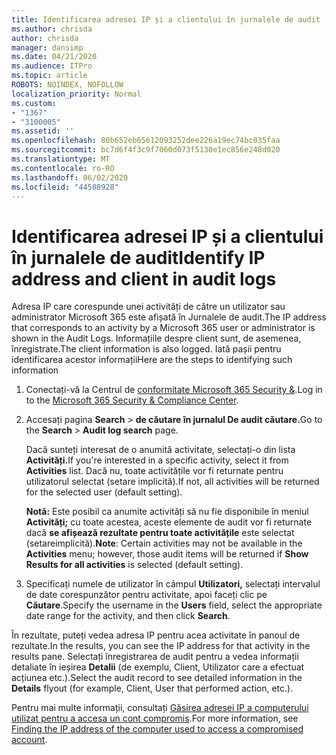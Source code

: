 ```yaml
---
title: Identificarea adresei IP și a clientului în jurnalele de audit
ms.author: chrisda
author: chrisda
manager: dansimp
ms.date: 04/21/2020
ms.audience: ITPro
ms.topic: article
ROBOTS: NOINDEX, NOFOLLOW
localization_priority: Normal
ms.custom:
- "1367"
- "3100005"
ms.assetid: ''
ms.openlocfilehash: 80b652eb65612093252dee226a19ec74bc035faa
ms.sourcegitcommit: bc7d6f4f3c9f7060d073f5130e1ec856e248d020
ms.translationtype: MT
ms.contentlocale: ro-RO
ms.lasthandoff: 06/02/2020
ms.locfileid: "44508928"
---
```

# <a name="identify-ip-address-and-client-in-audit-logs"></a><span data-ttu-id="f99eb-102">Identificarea adresei IP și a clientului în jurnalele de audit</span><span class="sxs-lookup"><span data-stu-id="f99eb-102">Identify IP address and client in audit logs</span></span>

<span data-ttu-id="f99eb-103">Adresa IP care corespunde unei activități de către un utilizator sau administrator Microsoft 365 este afișată în Jurnalele de audit.</span><span class="sxs-lookup"><span data-stu-id="f99eb-103">The IP address that corresponds to an activity by a Microsoft 365 user or administrator is shown in the Audit Logs.</span></span> <span data-ttu-id="f99eb-104">Informațiile despre client sunt, de asemenea, înregistrate.</span><span class="sxs-lookup"><span data-stu-id="f99eb-104">The client information is also logged.</span></span> <span data-ttu-id="f99eb-105">Iată pașii pentru identificarea acestor informații</span><span class="sxs-lookup"><span data-stu-id="f99eb-105">Here are the steps to identifying such information</span></span>

1. <span data-ttu-id="f99eb-106">Conectați-vă la Centrul de [conformitate Microsoft 365 Security &](https://protection.office.com/).</span><span class="sxs-lookup"><span data-stu-id="f99eb-106">Log in to the [Microsoft 365 Security & Compliance Center](https://protection.office.com/).</span></span>

2. <span data-ttu-id="f99eb-107">Accesați pagina **Search**  >  **de căutare în jurnalul De audit căutare.**</span><span class="sxs-lookup"><span data-stu-id="f99eb-107">Go to the **Search** > **Audit log search** page.</span></span>

   <span data-ttu-id="f99eb-108">Dacă sunteți interesat de o anumită activitate, selectați-o din lista **Activități.**</span><span class="sxs-lookup"><span data-stu-id="f99eb-108">If you're interested in a specific activity, select it from **Activities** list.</span></span> <span data-ttu-id="f99eb-109">Dacă nu, toate activitățile vor fi returnate pentru utilizatorul selectat (setare implicită).</span><span class="sxs-lookup"><span data-stu-id="f99eb-109">If not, all activities will be returned for the selected user (default setting).</span></span>

   <span data-ttu-id="f99eb-110">**Notă:** Este posibil ca anumite activități să nu fie disponibile în meniul **Activități;** cu toate acestea, aceste elemente de audit vor fi returnate dacă **se afișează rezultate pentru toate activitățile** este selectat (setareimplicită).</span><span class="sxs-lookup"><span data-stu-id="f99eb-110">**Note**: Certain activities may not be available in the **Activities** menu; however, those audit items will be returned if **Show Results for all activities** is selected (default setting).</span></span>

3. <span data-ttu-id="f99eb-111">Specificați numele de utilizator în câmpul **Utilizatori,** selectați intervalul de date corespunzător pentru activitate, apoi faceți clic pe **Căutare**.</span><span class="sxs-lookup"><span data-stu-id="f99eb-111">Specify the username in the **Users** field, select the appropriate date range for the activity, and then click **Search**.</span></span>

<span data-ttu-id="f99eb-112">În rezultate, puteți vedea adresa IP pentru acea activitate în panoul de rezultate.</span><span class="sxs-lookup"><span data-stu-id="f99eb-112">In the results, you can see the IP address for that activity in the results pane.</span></span> <span data-ttu-id="f99eb-113">Selectați înregistrarea de audit pentru a vedea informații detaliate în ieșirea **Detalii** (de exemplu, Client, Utilizator care a efectuat acțiunea etc.).</span><span class="sxs-lookup"><span data-stu-id="f99eb-113">Select the audit record to see detailed information in the **Details** flyout (for example, Client, User that performed action, etc.).</span></span>

<span data-ttu-id="f99eb-114">Pentru mai multe informații, consultați [Găsirea adresei IP a computerului utilizat pentru a accesa un cont compromis](https://docs.microsoft.com/microsoft-365/compliance/auditing-troubleshooting-scenarios#find-the-ip-address-of-the-computer-used-to-access-a-compromised-account).</span><span class="sxs-lookup"><span data-stu-id="f99eb-114">For more information, see [Finding the IP address of the computer used to access a compromised account](https://docs.microsoft.com/microsoft-365/compliance/auditing-troubleshooting-scenarios#find-the-ip-address-of-the-computer-used-to-access-a-compromised-account).</span></span>
